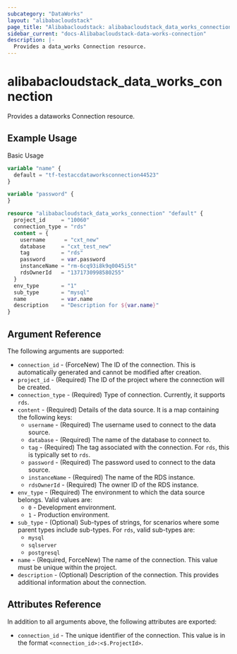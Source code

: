 ```yaml
---
subcategory: "DataWorks"
layout: "alibabacloudstack"
page_title: "Alibabacloudstack: alibabacloudstack_data_works_connection"
sidebar_current: "docs-Alibabacloudstack-data-works-connection"
description: |- 
  Provides a data_works Connection resource.
---
```


# alibabacloudstack_data_works_connection

Provides a dataworks Connection resource.

## Example Usage

Basic Usage

```terraform
variable "name" {
  default = "tf-testaccdataworksconnection44523"
}

variable "password" {
}

resource "alibabacloudstack_data_works_connection" "default" {
  project_id     = "10060"
  connection_type = "rds"
  content = {
    username      = "cxt_new"
    database     = "cxt_test_new"
    tag          = "rds"
    password     = var.password
    instanceName = "rm-6cq93i8k9q0045i5t"
    rdsOwnerId   = "1371730998580255"
  }
  env_type       = "1"
  sub_type       = "mysql"
  name           = var.name
  description    = "Description for ${var.name}"
}
```

## Argument Reference

The following arguments are supported:

* `connection_id` - (ForceNew) The ID of the connection. This is automatically generated and cannot be modified after creation.
* `project_id` - (Required) The ID of the project where the connection will be created.
* `connection_type` - (Required) Type of connection. Currently, it supports `rds`.
* `content` - (Required) Details of the data source. It is a map containing the following keys:
  * `username` - (Required) The username used to connect to the data source.
  * `database` - (Required) The name of the database to connect to.
  * `tag` - (Required) The tag associated with the connection. For `rds`, this is typically set to `rds`.
  * `password` - (Required) The password used to connect to the data source.
  * `instanceName` - (Required) The name of the RDS instance.
  * `rdsOwnerId` - (Required) The owner ID of the RDS instance.
* `env_type` - (Required) The environment to which the data source belongs. Valid values are:
  * `0` - Development environment.
  * `1` - Production environment.
* `sub_type` - (Optional) Sub-types of strings, for scenarios where some parent types include sub-types. For `rds`, valid sub-types are:
  * `mysql`
  * `sqlserver`
  * `postgresql`
* `name` - (Required, ForceNew) The name of the connection. This value must be unique within the project.
* `description` - (Optional) Description of the connection. This provides additional information about the connection.

## Attributes Reference

In addition to all arguments above, the following attributes are exported:

* `connection_id` - The unique identifier of the connection. This value is in the format `<connection_id>:<$.ProjectId>`.